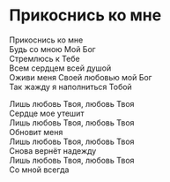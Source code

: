 # Прикоснись ко мне
Прикоснись ко мне  
Будь со мною Мой Бог  
Стремлюсь к Тебе  
Всем сердцем всей душой  
Оживи меня Своей любовью мой Бог  
Так жажду я наполниться Тобой  
  
Лишь любовь Твоя, любовь Твоя  
Сердце мое утешит  
Лишь любовь Твоя, любовь Твоя  
Обновит меня  
Лишь любовь Твоя, любовь Твоя  
Снова вернёт надежду  
Лишь любовь Твоя, любовь Твоя  
Со мной всегда  
